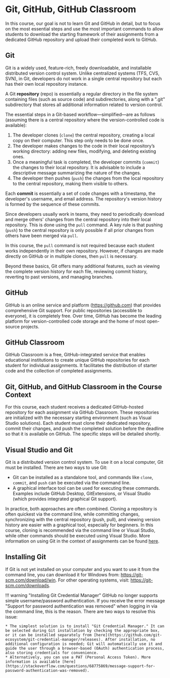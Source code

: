 # Git, GitHub, GitHub Classroom

In this course, our goal is not to learn Git and GitHub in detail, but to focus on the most essential steps and use the most important commands to allow students to download the starting framework of their assignments from a dedicated GitHub repository and upload their completed work to GitHub.

## Git

Git is a widely used, feature-rich, freely downloadable, and installable distributed version control system. Unlike centralized systems (TFS, CVS, SVN), in Git, developers do not work in a single central repository but each has their own local repository instance.

A Git **repository** (repo) is essentially a regular directory in the file system containing files (such as source code) and subdirectories, along with a ".git" subdirectory that stores all additional information related to version control.

The essential steps in a Git-based workflow—simplified—are as follows (assuming there is a central repository where the version-controlled code is available):

1. The developer clones (`clone`) the central repository, creating a local copy on their computer. This step only needs to be done once.
2. The developer makes changes to the code in their local repository’s working directory: adding new files, modifying, and deleting existing ones.
3. Once a meaningful task is completed, the developer commits (`commit`) the changes to their local repository. It is advisable to include a descriptive message summarizing the nature of the changes.
4. The developer then pushes (`push`) the changes from the local repository to the central repository, making them visible to others.

Each **commit** is essentially a set of code changes with a timestamp, the developer's username, and email address. The repository's version history is formed by the sequence of these commits.

Since developers usually work in teams, they need to periodically download and merge others' changes from the central repository into their local repository. This is done using the `pull` command. A key rule is that pushing (`push`) to the central repository is only possible if all prior changes from others have been merged via `pull`.

In this course, the `pull` command is not required because each student works independently in their own repository. However, if changes are made directly on GitHub or in multiple clones, then `pull` is necessary.

Beyond these basics, Git offers many additional features, such as viewing the complete version history for each file, reviewing commit history, reverting to past versions, and managing branches.

## GitHub

GitHub is an online service and platform (https://github.com) that provides comprehensive Git support. For public repositories (accessible to everyone), it is completely free. Over time, GitHub has become the leading platform for version-controlled code storage and the home of most open-source projects.

## GitHub Classroom

GitHub Classroom is a free, GitHub-integrated service that enables educational institutions to create unique GitHub repositories for each student for individual assignments. It facilitates the distribution of starter code and the collection of completed assignments.

## Git, GitHub, and GitHub Classroom in the Course Context

For this course, each student receives a dedicated GitHub-hosted repository for each assignment via GitHub Classroom. These repositories are initialized with the necessary starting environment (such as Visual Studio solutions). Each student must clone their dedicated repository, commit their changes, and push the completed solution before the deadline so that it is available on GitHub. The specific steps will be detailed shortly.

## Visual Studio and Git

Git is a distributed version control system. To use it on a local computer, Git must be installed. There are two ways to use Git:

- Git can be installed as a standalone tool, and commands like `clone`, `commit`, and `push` can be executed via the command line.
- A graphical interface tool can be used for executing these commands. Examples include GitHub Desktop, GitExtensions, or Visual Studio (which provides integrated graphical Git support).

In practice, both approaches are often combined. Cloning a repository is often quickest via the command line, while committing changes, synchronizing with the central repository (push, pull), and viewing version history are easier with a graphical tool, especially for beginners. In this course, cloning is recommended via the command line or Visual Studio, while other commands should be executed using Visual Studio. More information on using Git in the context of assignments can be found [here](../hf-folyamat/index_eng.md).

## Installing Git

If Git is not yet installed on your computer and you want to use it from the command line, you can download it for Windows from: https://git-scm.com/download/win. For other operating systems, visit: https://git-scm.com/downloads.

!!! warning "Installing Git Credential Manager"
    GitHub no longer supports simple username/password authentication. If you receive the error message "Support for password authentication was removed" when logging in via the command line, this is the reason. There are two ways to resolve this issue:
    
    * The simplest solution is to install "Git Credential Manager." It can be selected during Git installation by checking the appropriate box, or it can be installed separately from [here](https://github.com/git-ecosystem/git-credential-manager/releases). After installation, no additional configuration is needed; Git will automatically use it and guide the user through a browser-based (OAuth) authentication process, also storing credentials for convenience.
    * Alternatively, you can use a PAT (Personal Access Token). More information is available [here](https://stackoverflow.com/questions/68775869/message-support-for-password-authentication-was-removed).
